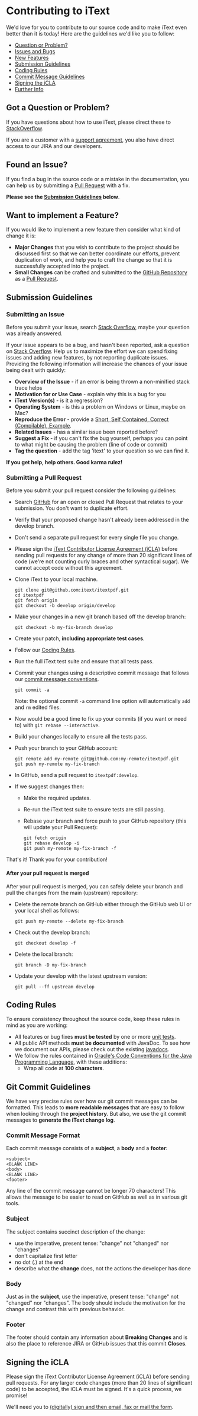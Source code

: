 # Contributing to iText

We'd love for you to contribute to our source code and to make iText even better than it is
today! Here are the guidelines we'd like you to follow:

 - [Question or Problem?](#question)
 - [Issues and Bugs](#issue)
 - [New Features](#feature)
 - [Submission Guidelines](#submit)
 - [Coding Rules](#rules)
 - [Commit Message Guidelines](#commit)
 - [Signing the iCLA](#cla)
 - [Further Info](#info)

## <a name="question"></a> Got a Question or Problem?

If you have questions about how to use iText, please direct these to [StackOverflow][stackoverflow].

If you are a customer with a [support agreement][support], you also have direct access to our JIRA and our developers.

## <a name="issue"></a> Found an Issue?
If you find a bug in the source code or a mistake in the documentation, you can help us by
submitting a [Pull Request][pull] with a fix.

**Please see the [Submission Guidelines](#submit) below**.

## <a name="feature"></a> Want to implement a Feature?
If you would like to implement a new feature then consider what kind of change it is:

* **Major Changes** that you wish to contribute to the project should be discussed first so that we can better
coordinate our efforts, prevent duplication of work, and help you to craft the change so that it is successfully
accepted into the project.
* **Small Changes** can be crafted and submitted to the [GitHub Repository][github] as a [Pull Request][pull].

## <a name="submit"></a> Submission Guidelines

### Submitting an Issue
Before you submit your issue, search [Stack Overflow][stackoverflow], maybe your question was already answered.

If your issue appears to be a bug, and hasn't been reported, ask a question on [Stack Overflow][stackoverflow].
Help us to maximize the effort we can spend fixing issues and adding new
features, by not reporting duplicate issues. Providing the following information will increase the
chances of your issue being dealt with quickly:

* **Overview of the Issue** - if an error is being thrown a non-minified stack trace helps
* **Motivation for or Use Case** - explain why this is a bug for you
* **iText Version(s)** - is it a regression?
* **Operating System** - is this a problem on Windows or Linux, maybe on Mac?
* **Reproduce the Error** - provide a [Short, Self Contained, Correct (Compilable), Example][sscce].
* **Related Issues** - has a similar issue been reported before?
* **Suggest a Fix** - if you can't fix the bug yourself, perhaps you can point to what might be
  causing the problem (line of code or commit)
* **Tag the question** - add the tag 'itext' to your question so we can find it.

**If you get help, help others. Good karma rulez!**


### Submitting a Pull Request
Before you submit your pull request consider the following guidelines:

* Search [GitHub][pull] for an open or closed Pull Request
  that relates to your submission. You don't want to duplicate effort.
* Verify that your proposed change hasn't already been addressed in the develop branch.
* Don't send a separate pull request for every single file you change.  
* Please sign the [iText Contributor License Agreement (iCLA)](#cla) before sending pull
  requests for any change of more than 20 significant lines of code (we're not counting curly braces and other syntactical sugar).
  We cannot accept code without this agreement.
* Clone iText to your local machine.

     ```shell
     git clone git@github.com:itext/itextpdf.git
     cd itextpdf
     git fetch origin
     git checkout -b develop origin/develop
     ```

* Make your changes in a new git branch based off the develop branch:

     ```shell
     git checkout -b my-fix-branch develop
     ```

* Create your patch, **including appropriate test cases**.
* Follow our [Coding Rules](#rules).
* Run the full iText test suite and ensure that all tests pass.
* Commit your changes using a descriptive commit message that follows our
  [commit message conventions](#commit-message-format).

     ```shell
     git commit -a
     ```
  Note: the optional commit `-a` command line option will automatically `add` and `rm` edited files.

* Now would be a good time to fix up your commits (if you want or need to) with `git rebase --interactive`. 
* Build your changes locally to ensure all the tests pass.
* Push your branch to your GitHub account:

    ```shell
    git remote add my-remote git@github.com:my-remote/itextpdf.git
    git push my-remote my-fix-branch
    ```

* In GitHub, send a pull request to `itextpdf:develop`.
* If we suggest changes then:
  * Make the required updates.
  * Re-run the iText test suite to ensure tests are still passing.
  * Rebase your branch and force push to your GitHub repository (this will update your Pull Request):

    ```shell
    git fetch origin
    git rebase develop -i
    git push my-remote my-fix-branch -f
    ```

That's it! Thank you for your contribution!

#### After your pull request is merged

After your pull request is merged, you can safely delete your branch and pull the changes
from the main (upstream) repository:

* Delete the remote branch on GitHub either through the GitHub web UI or your local shell as follows:

    ```shell
    git push my-remote --delete my-fix-branch
    ```

* Check out the develop branch:

    ```shell
    git checkout develop -f
    ```

* Delete the local branch:

    ```shell
    git branch -D my-fix-branch
    ```

* Update your develop with the latest upstream version:

    ```shell
    git pull --ff upstream develop
    ```

## <a name="rules"></a> Coding Rules
To ensure consistency throughout the source code, keep these rules in mind as you are working:

* All features or bug fixes **must be tested** by one or more [unit tests][unit-testing].
* All public API methods **must be documented** with JavaDoc. To see how we document our APIs, please check
  out the existing [javadocs][javadocs].
* We follow the rules contained in
  [Oracle's Code Conventions for the Java Programming Language][java-style-guide], with these additions:
    * Wrap all code at **100 characters**.

## <a name="commit"></a> Git Commit Guidelines

We have very precise rules over how our git commit messages can be formatted. This leads to **more
readable messages** that are easy to follow when looking through the **project history**. But also,
we use the git commit messages to **generate the iText change log**.

### Commit Message Format
Each commit message consists of a **subject**, a **body** and a **footer**:

```
<subject>
<BLANK LINE>
<body>
<BLANK LINE>
<footer>
```

Any line of the commit message cannot be longer 70 characters! This allows the message to be easier
to read on GitHub as well as in various git tools.

### Subject
The subject contains succinct description of the change:

* use the imperative, present tense: "change" not "changed" nor "changes"
* don't capitalize first letter
* no dot (.) at the end
* describe what the **change** does, not the actions the developer has done

### Body
Just as in the **subject**, use the imperative, present tense: "change" not "changed" nor "changes".
The body should include the motivation for the change and contrast this with previous behavior.

### Footer
The footer should contain any information about **Breaking Changes** and is also the place to
reference JIRA or GitHub issues that this commit **Closes**.

## <a name="cla"></a> Signing the iCLA

Please sign the iText Contributor License Agreement (iCLA) before sending pull requests. For any larger code
changes (more than 20 lines of significant code) to be accepted, the iCLA must be signed. It's a quick process, we promise!

We'll need you to [(digitally) sign and then email, fax or mail the form][cla].


[cla]: http://itextpdf.com/policy
[coc]: https://github.com/itext/itextpdf/blob/master/CODE_OF_CONDUCT.md
[github]: https://github.com/itext/itextpdf
[itext-dev]: https://lists.sourceforge.net/lists/listinfo/itext-developers
[java-style-guide]: http://www.oracle.com/technetwork/java/codeconvtoc-136057.html
[javadocs]: http://itextpdf.com/api
[pull]: https://github.com/itext/itextpdf/pulls
[sscce]: http://sscce.org/
[stackoverflow]: http://stackoverflow.com/questions/tagged/itext
[support]: http://itextpdf.com/support
[unit-testing]: http://junit.org/
